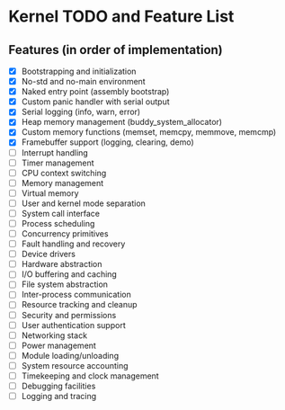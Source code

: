 # Kernel TODO and Feature List

## Features (in order of implementation)

- [x] Bootstrapping and initialization
- [x] No-std and no-main environment
- [x] Naked entry point (assembly bootstrap)
- [x] Custom panic handler with serial output
- [x] Serial logging (info, warn, error)
- [x] Heap memory management (buddy_system_allocator)
- [x] Custom memory functions (memset, memcpy, memmove, memcmp)
- [x] Framebuffer support (logging, clearing, demo)
- [ ] Interrupt handling  
- [ ] Timer management  
- [ ] CPU context switching  
- [ ] Memory management  
- [ ] Virtual memory  
- [ ] User and kernel mode separation  
- [ ] System call interface  
- [ ] Process scheduling  
- [ ] Concurrency primitives  
- [ ] Fault handling and recovery  
- [ ] Device drivers  
- [ ] Hardware abstraction  
- [ ] I/O buffering and caching  
- [ ] File system abstraction  
- [ ] Inter-process communication  
- [ ] Resource tracking and cleanup  
- [ ] Security and permissions  
- [ ] User authentication support  
- [ ] Networking stack  
- [ ] Power management  
- [ ] Module loading/unloading  
- [ ] System resource accounting  
- [ ] Timekeeping and clock management  
- [ ] Debugging facilities  
- [ ] Logging and tracing

